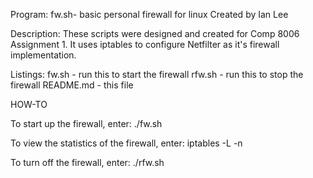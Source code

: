 Program: fw.sh- basic personal firewall for linux
	Created by Ian Lee

Description: 
	These scripts were designed and created for Comp 8006 Assignment 1.
	It uses iptables to configure Netfilter as it's firewall implementation.

Listings:
	fw.sh		- run this to start the firewall
	rfw.sh		- run this to stop the firewall
	README.md	- this file


HOW-TO

To start up the firewall, enter:
	./fw.sh

To view the statistics of the firewall, enter:
	iptables -L -n

To turn off the firewall, enter:
	./rfw.sh




